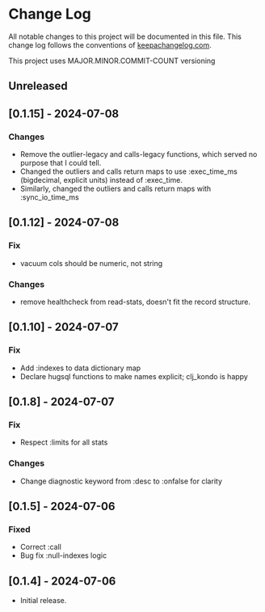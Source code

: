# Change Log
All notable changes to this project will be documented in this file. 
This change log follows the conventions of [keepachangelog.com](http://keepachangelog.com/).

This project uses MAJOR.MINOR.COMMIT-COUNT versioning


## Unreleased


## [0.1.15] - 2024-07-08

### Changes

- Remove the outlier-legacy and calls-legacy functions, which served no purpose that I could tell.
- Changed the outliers and calls return maps to use :exec_time_ms (bigdecimal, explicit units) instead of :exec_time.
- Similarly, changed the outliers and calls return maps with :sync_io_time_ms

## [0.1.12] - 2024-07-08

### Fix

- vacuum cols should be numeric, not string

### Changes

- remove healthcheck from read-stats, doesn't fit the record structure.

## [0.1.10] - 2024-07-07

### Fix

- Add :indexes to data dictionary map
- Declare hugsql functions to make names explicit; clj_kondo is happy

## [0.1.8] - 2024-07-07

### Fix

- Respect :limits for all stats

### Changes

- Change diagnostic keyword from :desc to :onfalse for clarity

## [0.1.5] - 2024-07-06

### Fixed

- Correct :call
- Bug fix :null-indexes logic

## [0.1.4] - 2024-07-06

- Initial release.

